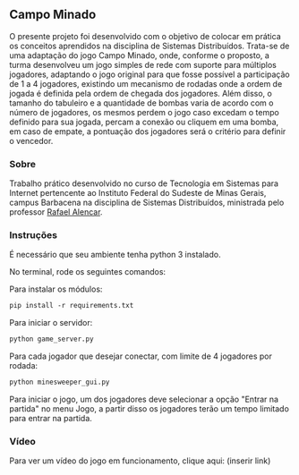 ## Campo Minado

O presente projeto foi desenvolvido com o objetivo de colocar em prática os conceitos aprendidos na disciplina de Sistemas Distribuídos. Trata-se de uma adaptação do jogo Campo Minado, onde, conforme o proposto, a turma desenvolveu um jogo simples de rede com suporte para múltiplos jogadores, adaptando o jogo original para que fosse possível a participação de 1 a 4 jogadores, existindo um mecanismo de rodadas onde a ordem de jogada é definida pela ordem de chegada dos jogadores. Além disso, o tamanho do tabuleiro e a quantidade de bombas varia de acordo com o número de jogadores, os mesmos perdem o jogo caso excedam o tempo definido para sua jogada, percam a conexão ou cliquem em uma bomba, em caso de empate, a pontuação dos jogadores será o critério para definir o vencedor.

### Sobre

Trabalho prático desenvolvido no curso de Tecnologia em Sistemas para Internet pertencente ao Instituto Federal do Sudeste de Minas Gerais, campus Barbacena na disciplina de Sistemas Distribuídos, ministrada pelo professor [Rafael Alencar](https://github.com/rafjaa).

### Instruções


É necessário que seu ambiente tenha python 3 instalado.

No terminal, rode os seguintes comandos:

Para instalar os módulos:
```markdown
pip install -r requirements.txt
```
Para iniciar o servidor:
```markdown
python game_server.py
```
Para cada jogador que desejar conectar, com limite de 4 jogadores por rodada:
```markdown
python minesweeper_gui.py
```

Para iniciar o jogo, um dos jogadores deve selecionar a opção "Entrar na partida" no menu Jogo, a partir disso os jogadores terão um tempo limitado para entrar na partida.

### Vídeo 

Para ver um vídeo do jogo em funcionamento, clique aqui: (inserir link)

